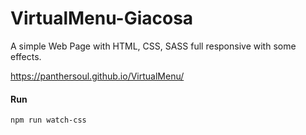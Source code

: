 # VirtualMenu-Giacosa


A simple Web Page with HTML, CSS, SASS full responsive with some effects. <br />


  https://panthersoul.github.io/VirtualMenu/


#### Run 
  `npm run watch-css` <br />
